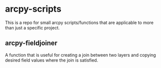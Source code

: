 # arcpy-scripts
This is a repo for small arcpy scripts/functions that are applicable to more than just a specific project.


## arcpy-fieldjoiner
A function that is useful for creating a join between two layers and copying desired field values where the join is satisfied.
